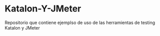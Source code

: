 # Katalon-Y-JMeter
Repositorio que contiene ejemplso de uso de las herramientas de testing Katalon y JMeter
